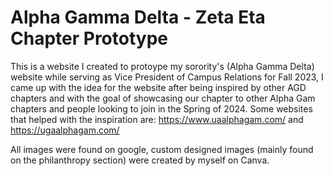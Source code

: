# Alpha Gamma Delta - Zeta Eta Chapter Prototype
This is a website I created to protoype my sorority's (Alpha Gamma Delta) website while serving as Vice President of Campus Relations for Fall 2023, I came up with the idea for the website after being inspired by other AGD chapters and with the goal of showcasing our chapter to other Alpha Gam chapters and people looking to join in the Spring of 2024. Some websites that helped with the inspiration are: https://www.uaalphagam.com/ and  https://ugaalphagam.com/

All images were found on google, custom designed images (mainly found on the philanthropy section) were created by myself on Canva.
